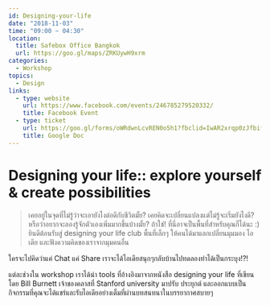 ```yaml
---
id: Designing-your-life
date: "2018-11-03"
time: "09:00 ~ 04:30"
location:
  title: Safebox Office Bangkok
  url: https://goo.gl/maps/ZRKUywH9xrm
categories:
  - Workshop
topics:
  - Design
links:
  - type: website
    url: https://www.facebook.com/events/246785279520332/
    title: Facebook Event
  - type: ticket
    url: https://goo.gl/forms/oWRdwnLcvREN0o5h1?fbclid=IwAR2xrqp0zJfbif_VFtMQvphjgDufn5uU69egPJkjLFbmw9_mFvDCsB9cUh0
    title: Google Doc
---
```


# Designing your life:: explore yourself & create possibilities

> เคยอยู่ในจุดที่ไม่รู้ว่าจะเอายังไงต่อดีกับชีวิตมั้ย?
เคยคิดจะเปลี่ยนแปลงแต่ไม่รู้จะเริ่มยังไงดี?
หรือว่าอยากจะลองรู้จักตัวเองเพิ่มมากขึ้นบ้างมั้ย?
ถ้าใช่! ที่นี่อาจเป็นพื้นที่สำหรับคุณก็ได้นะ :)
ยินดีต้อนรับสู่ designing your life club พื้นที่เล็กๆ ให้คนได้มาแลกเปลี่ยนมุมมอง ไอเดีย และฟังความคิดของเราจากมุมคนอื่น

ใครจะไปคิดว่าแค่ Chat แค่ Share เราจะได้ไอเดียสนุกๆกลับบ้านไปทดลองทำได้เป็นกระบุง!?!

แต่ละช่วงใน workshop เราได้นำ tools ที่อ้างอิงมาจากหนังสือ designing your life ที่เขียนโดย Bill Burnett เจ้าของคลาสที่ Stanford university มาปรับ ประยุกต์ และออกแบบเป็นกิจกรรมที่คุณจะได้แชร์และรับไอเดียอย่างเต็มที่ผ่านบทสนทนาในบรรยากาศสบายๆ


